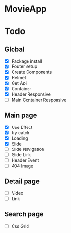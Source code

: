 # MovieApp

# Todo

## Global

- [x] Package install
- [x] Router setup
- [x] Create Components
- [x] Helmet
- [x] Get Api
- [x] Container
- [x] Header Responsive
- [ ] Main Container Responsive

## Main page

- [x] Use Effect
- [x] try catch
- [x] Loading
- [x] Slide
- [ ] Slide Navigation
- [ ] Slide Link
- [ ] Header Event
- [ ] 404 Image

## Detail page

- [ ] Video
- [ ] Link

## Search page

- [ ] Css Grid
